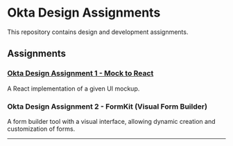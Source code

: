 # Okta Design Assignments

This repository contains design and development assignments.

## Assignments

### [Okta Design Assignment 1 - Mock to React](https://github.com/sanju1098/okta-design-assignments/tree/master/okta-design-assignment1)

A React implementation of a given UI mockup.

### Okta Design Assignment 2 - FormKit (Visual Form Builder)

A form builder tool with a visual interface, allowing dynamic creation and customization of forms.

---
